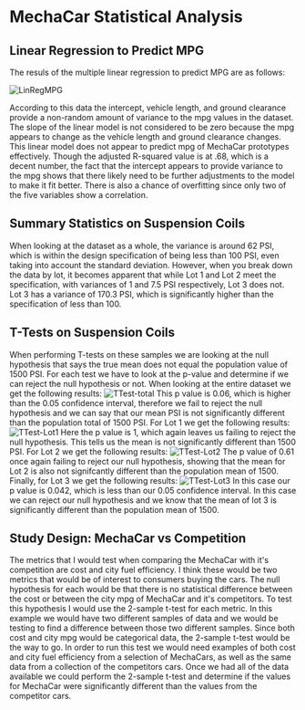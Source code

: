 # MechaCar Statistical Analysis

## Linear Regression to Predict MPG

The resuls of the multiple linear regression to predict MPG are as follows:

![LinRegMPG](https://user-images.githubusercontent.com/85318060/135897892-2b5a20ba-afdb-4d99-995d-464f9461220c.png)

According to this data the intercept, vehicle length, and ground clearance provide a non-random amount of variance to the mpg values in the dataset. The slope of the linear model is not considered to be zero because the mpg appears to change as the vehicle length and ground clearance changes. This linear model does not appear to predict mpg of MechaCar prototypes effectively. Though the adjusted R-squared value is at .68, which is a decent number, the fact that the intercept appears to provide variance to the mpg shows that there likely need to be further adjustments to the model to make it fit better. There is also a chance of overfitting since only two of the five variables show a correlation.

## Summary Statistics on Suspension Coils

When looking at the dataset as a whole, the variance is around 62 PSI, which is within the design specification of being less than 100 PSI, even taking into account the standard deviation. However, when you break down the data by lot, it becomes apparent that while Lot 1 and Lot 2 meet the specification, with variances of 1 and 7.5 PSI respectively, Lot 3 does not. Lot 3 has a variance of 170.3 PSI, which is significantly higher than the specification of less than 100.

## T-Tests on Suspension Coils

When performing T-tests on these samples we are looking at the null hypothesis that says the true mean does not equal the population value of 1500 PSI. For each test we have to look at the p-value and determine if we can reject the null hypothesis or not.
When looking at the entire dataset we get the following results:
![TTest-total](https://user-images.githubusercontent.com/85318060/135921591-b73a518e-2544-4608-8d6a-faef94af3628.png)
This p value is 0.06, which is higher than the 0.05 confidence interval, therefore we fail to reject the null hypothesis and we can say that our mean PSI is not significantly different than the population total of 1500 PSI.
For Lot 1 we get the following results:
![TTest-Lot1](https://user-images.githubusercontent.com/85318060/135922146-051e25fd-5e51-432f-95e5-bc8e62e1dfc1.png)
Here the p value is 1, which again leaves us failing to reject the null hypothesis. This tells us the mean is not significantly different than 1500 PSI.
For Lot 2 we get the following results:
![TTest-Lot2](https://user-images.githubusercontent.com/85318060/135922313-15901479-4e69-4e0c-b6a5-61d9ff7c1561.png)
The p value of 0.61 once again failing to reject our null hypothesis, showing that the mean for Lot 2 is also not signifcantly different than the population mean of 1500.
Finally, for Lot 3 we get the following results:
![TTest-Lot3](https://user-images.githubusercontent.com/85318060/135922449-5b33b275-c03d-426f-950a-626e7db71ef6.png)
In this case our p value is 0.042, which is less than our 0.05 confidence interval. In this case we can reject our null hypothesis and we know that the mean of lot 3 is significantly different than the population mean of 1500.

## Study Design: MechaCar vs Competition
The metrics that I would test when comparing the MechaCar with it's competition are cost and city fuel efficiency. I think these would be two metrics that would be of interest to consumers buying the cars. The null hypothesis for each would be that there is no statistical difference between the cost or between the city mpg of MechaCar and it's competitors.
To test this hypothesis I would use the 2-sample t-test for each metric. In this example we would have two different samples of data and we would be testing to find a difference between those two different samples. Since both cost and city mpg would be categorical data, the 2-sample t-test would be the way to go.
In order to run this test we would need examples of both cost and city fuel efficiency from a selection of MechaCars, as well as the same data from a collection of the competitors cars. Once we had all of the data available we could perform the 2-sample t-test and determine if the values for MechaCar were significantly different than the values from the competitor cars.

